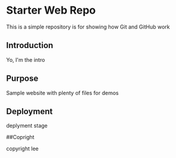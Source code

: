 # Starter Web Repo

This is a simple repository is for showing how Git and GitHub work

## Introduction
Yo, I'm the intro

## Purpose

Sample website with plenty of files for demos

## Deployment

deplyment stage

##Copright

copyright lee